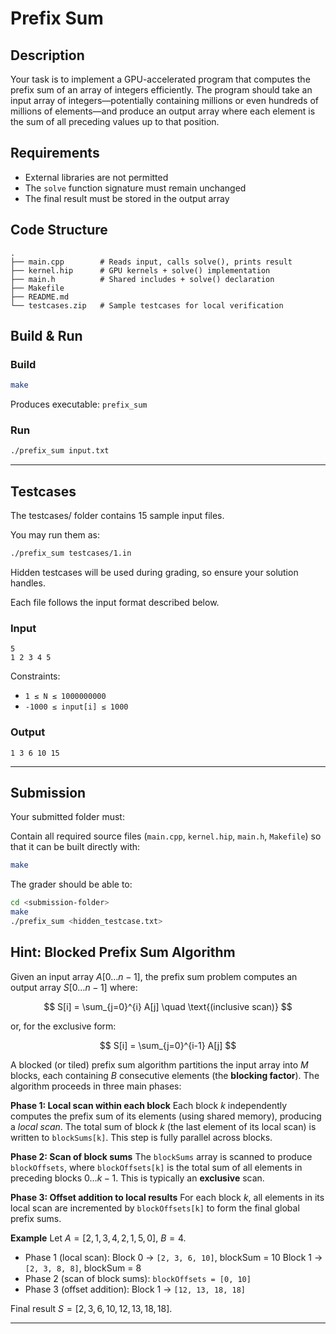 # Prefix Sum

## Description

Your task is to implement a GPU-accelerated program that computes the prefix sum of an array of integers efficiently. The program should take an input array of integers—potentially containing millions or even hundreds of millions of elements—and produce an output array where each element is the sum of all preceding values up to that position.

## Requirements

* External libraries are not permitted
* The `solve` function signature must remain unchanged
* The final result must be stored in the output array


## Code Structure

```
.
├── main.cpp        # Reads input, calls solve(), prints result
├── kernel.hip      # GPU kernels + solve() implementation
├── main.h          # Shared includes + solve() declaration
├── Makefile   
├── README.md
└── testcases.zip   # Sample testcases for local verification
```

## Build & Run

### Build

```bash
make
```

Produces executable: `prefix_sum`

### Run

```bash
./prefix_sum input.txt
```

---

## Testcases
The testcases/ folder contains 15 sample input files.

You may run them as:

```bash
./prefix_sum testcases/1.in
```

Hidden testcases will be used during grading, so ensure your solution handles.

Each file follows the input format described below.

### Input

```
5
1 2 3 4 5
```

Constraints:

* `1 ≤ N ≤ 1000000000`
* `-1000 ≤ input[i] ≤ 1000`

### Output
```
1 3 6 10 15
```

---

## Submission

Your submitted folder must:

Contain all required source files (`main.cpp`, `kernel.hip`, `main.h`, `Makefile`) so that it can be built directly with:

```bash
make
```

The grader should be able to:

```bash
cd <submission-folder>
make
./prefix_sum <hidden_testcase.txt>
```

## Hint: Blocked Prefix Sum Algorithm

Given an input array $A[0 \dots n-1]$, the prefix sum problem computes an output array $S[0 \dots n-1]$ where:

$$
S[i] = \sum_{j=0}^{i} A[j] \quad \text{(inclusive scan)}
$$

or, for the exclusive form:

$$
S[i] = \sum_{j=0}^{i-1} A[j]
$$

A blocked (or tiled) prefix sum algorithm partitions the input array into $M$ blocks, each containing $B$ consecutive elements (the **blocking factor**). The algorithm proceeds in three main phases:

**Phase 1: Local scan within each block**
Each block $k$ independently computes the prefix sum of its elements (using shared memory), producing a *local scan*. The total sum of block $k$ (the last element of its local scan) is written to `blockSums[k]`. This step is fully parallel across blocks.

**Phase 2: Scan of block sums**
The `blockSums` array is scanned to produce `blockOffsets`, where `blockOffsets[k]` is the total sum of all elements in preceding blocks $0 \dots k-1$. This is typically an **exclusive** scan.

**Phase 3: Offset addition to local results**
For each block $k$, all elements in its local scan are incremented by `blockOffsets[k]` to form the final global prefix sums.

**Example**
Let $A = [2, 1, 3, 4, 2, 1, 5, 0]$, $B = 4$.

* Phase 1 (local scan):
  Block 0 → `[2, 3, 6, 10]`, blockSum = 10
  Block 1 → `[2, 3, 8, 8]`, blockSum = 8
* Phase 2 (scan of block sums): `blockOffsets = [0, 10]`
* Phase 3 (offset addition): Block 1 → `[12, 13, 18, 18]`

Final result $S = [2, 3, 6, 10, 12, 13, 18, 18]$.

---


